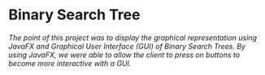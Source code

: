 # Binary Search Tree 
###### The point of this project was to display the graphical representation using JavaFX and Graphical User Interface (GUI) of Binary Search Trees. By using JavaFX, we were able to allow the client to press on buttons to become more interactive with a GUI. 
